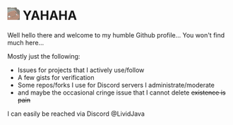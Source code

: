<!--
**LividJava/LividJava** is a ✨ _special_ ✨ repository because its `README.md` (this file) appears on your GitHub profile.

Here are some ideas to get you started:

- 🔭 I’m currently working on ...
- 🌱 I’m currently learning ...
- 👯 I’m looking to collaborate on ...
- 🤔 I’m looking for help with ...
- 💬 Ask me about ...
- 📫 How to reach me: ...
- 😄 Pronouns: ...
- ⚡ Fun fact: ...
-->
# ![](https://github.com/LividJava/LividJava/blob/main/jumesmug28.png) YAHAHA
Well hello there and welcome to my humble Github profile... You won't find much here...

Mostly just the following:
 - Issues for projects that I actively use/follow
 - A few gists for verification
 - Some repos/forks I use for Discord servers I administrate/moderate
 - and maybe the occasional cringe issue that I cannot delete ~~existence is pain~~

I can easily be reached via Discord @LividJava
